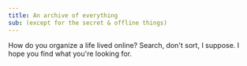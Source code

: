 ```yaml
---
title: An archive of everything
sub: (except for the secret & offline things)
---
```


How do you organize a life lived online?
Search, don't sort, I suppose.
I hope you find what you're looking for.

<!-- intro -->

<ul
  webc:is="post-list"
  :@posts="$data.collections['is:post']"
></ul>
